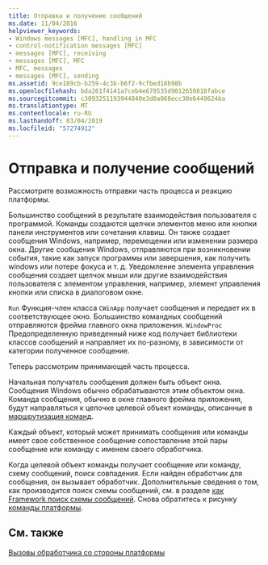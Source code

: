 ```yaml
---
title: Отправка и получение сообщений
ms.date: 11/04/2016
helpviewer_keywords:
- Windows messages [MFC], handling in MFC
- control-notification messages [MFC]
- messages [MFC], receiving
- messages [MFC], MFC
- MFC, messages
- messages [MFC], sending
ms.assetid: 9ce189cb-b259-4c3b-b6f2-9cfbed18b98b
ms.openlocfilehash: bda261f4141a7ceb4e678535d9012650818fabce
ms.sourcegitcommit: c3093251193944840e3d0a068ecc30e6449624ba
ms.translationtype: MT
ms.contentlocale: ru-RU
ms.lasthandoff: 03/04/2019
ms.locfileid: "57274912"
---
```

# <a name="message-sending-and-receiving"></a>Отправка и получение сообщений

Рассмотрите возможность отправки часть процесса и реакцию платформы.

Большинство сообщений в результате взаимодействия пользователя с программой. Команды создаются щелчки элементов меню или кнопки панели инструментов или сочетания клавиш. Он также создает сообщения Windows, например, перемещении или изменении размера окна. Другие сообщения Windows, отправляются при возникновении события, такие как запуск программы или завершения, как получить windows или потере фокуса и т. д. Уведомление элемента управления сообщения создает щелчок мыши или другие взаимодействия пользователя с элементом управления, например, элемент управления кнопки или списка в диалоговом окне.

`Run` Функция-член класса `CWinApp` получает сообщения и передает их в соответствующее окно. Большинство командных сообщений отправляются фрейма главного окна приложения. `WindowProc` Предопределенную приведенный ниже код получает библиотеки классов сообщений и направляет их по-разному, в зависимости от категории полученное сообщение.

Теперь рассмотрим принимающей часть процесса.

Начальная получатель сообщения должен быть объект окна. Сообщения Windows обычно обрабатываются этим объектом окна. Команда сообщения, обычно в окне главного фрейма приложения, будут направляться к цепочке целевой объект команды, описанные в [маршрутизация команд](../mfc/command-routing.md).

Каждый объект, который может принимать сообщения или команды имеет свое собственное сообщение сопоставление этой пары сообщение или команду с именем своего обработчика.

Когда целевой объект команды получает сообщение или команду, схему сообщений, поиск совпадения. Если найден обработчик для сообщения, он вызывает обработчик. Дополнительные сведения о том, как производится поиск схемы сообщений, см. в разделе [как Framework поиск схемы сообщений](../mfc/how-the-framework-searches-message-maps.md). Снова обратитесь к рисунку [команды платформы](../mfc/user-interface-objects-and-command-ids.md).

## <a name="see-also"></a>См. также

[Вызовы обработчика со стороны платформы](../mfc/how-the-framework-calls-a-handler.md)
